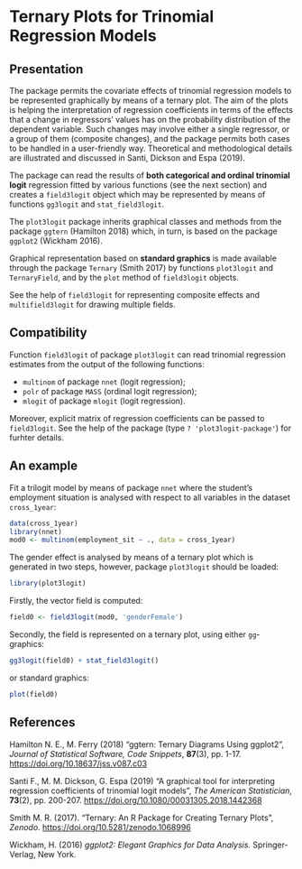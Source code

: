 
<!-- README.md is generated from README.Rmd. Please edit that file -->

# Ternary Plots for Trinomial Regression Models

## Presentation

The package permits the covariate effects of trinomial regression models
to be represented graphically by means of a ternary plot. The aim of the
plots is helping the interpretation of regression coefficients in terms
of the effects that a change in regressors’ values has on the
probability distribution of the dependent variable. Such changes may
involve either a single regressor, or a group of them (composite
changes), and the package permits both cases to be handled in a
user-friendly way. Theoretical and methodological details are
illustrated and discussed in Santi, Dickson and Espa (2019).

The package can read the results of **both categorical and ordinal
trinomial logit** regression fitted by various functions (see the next
section) and creates a `field3logit` object which may be represented by
means of functions `gg3logit` and `stat_field3logit`.

The `plot3logit` package inherits graphical classes and methods from the
package `ggtern` (Hamilton 2018) which, in turn, is based on the package
`ggplot2` (Wickham 2016).

Graphical representation based on **standard graphics** is made
available through the package `Ternary` (Smith 2017) by functions
`plot3logit` and `TernaryField`, and by the `plot` method of
`field3logit` objects.

See the help of `field3logit` for representing composite effects and
`multifield3logit` for drawing multiple fields.

## Compatibility

Function `field3logit` of package `plot3logit` can read trinomial
regression estimates from the output of the following functions:

  - `multinom` of package `nnet` (logit regression);
  - `polr` of package `MASS` (ordinal logit regression);
  - `mlogit` of package `mlogit` (logit regression).

Moreover, explicit matrix of regression coefficients can be passed to
`field3logit`. See the help of the package (type `?
'plot3logit-package'`) for furhter details.

## An example

Fit a trilogit model by means of package `nnet` where the student’s
employment situation is analysed with respect to all variables in the
dataset `cross_1year`:

``` r
data(cross_1year)
library(nnet)
mod0 <- multinom(employment_sit ~ ., data = cross_1year)
```

The gender effect is analysed by means of a ternary plot which is
generated in two steps, however, package `plot3logit` should be loaded:

``` r
library(plot3logit)
```

Firstly, the vector field is computed:

``` r
field0 <- field3logit(mod0, 'genderFemale')
```

Secondly, the field is represented on a ternary plot, using either
`gg`-graphics:

``` r
gg3logit(field0) + stat_field3logit()
```

or standard graphics:

``` r
plot(field0)
```

## References

Hamilton N. E., M. Ferry (2018) “ggtern: Ternary Diagrams Using
ggplot2”, *Journal of Statistical Software, Code Snippets*, **87**(3),
pp. 1-17. <https://doi.org/10.18637/jss.v087.c03>

Santi F., M. M. Dickson, G. Espa (2019) “A graphical tool for
interpreting regression coefficients of trinomial logit models”, *The
American Statistician*, **73**(2), pp. 200-207.
<https://doi.org/10.1080/00031305.2018.1442368>

Smith M. R. (2017). “Ternary: An R Package for Creating Ternary Plots”,
*Zenodo*. <https://doi.org/10.5281/zenodo.1068996>

Wickham, H. (2016) *ggplot2: Elegant Graphics for Data Analysis.*
Springer-Verlag, New York.

